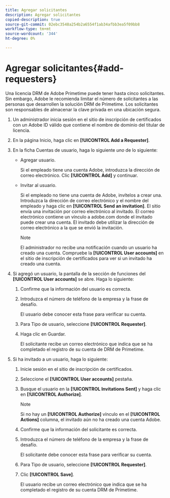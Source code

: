 ```yaml
---
title: Agregar solicitantes
description: Agregar solicitantes
copied-description: true
source-git-commit: 02ebc3548a254b2a6554f1ab34afbb3ea5f09bb8
workflow-type: tm+mt
source-wordcount: '344'
ht-degree: 0%

---
```


# Agregar solicitantes{#add-requesters}

Una licencia DRM de Adobe Primetime puede tener hasta cinco solicitantes. Sin embargo, Adobe le recomienda limitar el número de solicitantes a las personas que desarrollen la solución DRM de Primetime. Los solicitantes son responsables de almacenar la clave privada en una ubicación segura.

1. Un administrador inicia sesión en el sitio de inscripción de certificados con un Adobe ID válido que contiene el nombre de dominio del titular de licencia.
1. En la página Inicio, haga clic en **[!UICONTROL Add a Requester]**.
1. En la ficha Cuentas de usuario, haga lo siguiente *uno* de lo siguiente:

   * Agregar usuario.

     Si el empleado tiene una cuenta Adobe, introduzca la dirección de correo electrónico. Clic **[!UICONTROL Add]** y continuar.
   * Invitar al usuario.

     Si el empleado no tiene una cuenta de Adobe, invítelos a crear una. Introduzca la dirección de correo electrónico y el nombre del empleado y haga clic en **[!UICONTROL Send an invitation]**. El sitio envía una invitación por correo electrónico al invitado. El correo electrónico contiene un vínculo a adobe.com donde el invitado puede crear una cuenta. El invitado debe utilizar la dirección de correo electrónico a la que se envió la invitación.

     >[!NOTE]
     >
     >El administrador no recibe una notificación cuando un usuario ha creado una cuenta. Compruebe la **[!UICONTROL User accounts]** en el sitio de inscripción de certificados para ver si un invitado ha creado una cuenta.

1. Si agregó un usuario, la pantalla de la sección de funciones del **[!UICONTROL User accounts]** se abre. Haga lo siguiente:

   1. Confirme que la información del usuario es correcta.
   1. Introduzca el número de teléfono de la empresa y la frase de desafío.

      El usuario debe conocer esta frase para verificar su cuenta.
   1. Para Tipo de usuario, seleccione **[!UICONTROL Requester]**.
   1. Haga clic en Guardar.

      El solicitante recibe un correo electrónico que indica que se ha completado el registro de su cuenta de DRM de Primetime.

1. Si ha invitado a un usuario, haga lo siguiente:

   1. Inicie sesión en el sitio de inscripción de certificados.
   1. Seleccione el **[!UICONTROL User accounts]** pestaña.
   1. Busque el usuario en la **[!UICONTROL Invitations Sent]** y haga clic en **[!UICONTROL Authorize]**.

      >[!NOTE]
      >
      >Si no hay un **[!UICONTROL Authorize]** vínculo en el **[!UICONTROL Actions]** columna, el invitado aún no ha creado una cuenta Adobe.

   1. Confirme que la información del solicitante es correcta.
   1. Introduzca el número de teléfono de la empresa y la frase de desafío.

      El solicitante debe conocer esta frase para verificar su cuenta.
   1. Para Tipo de usuario, seleccione **[!UICONTROL Requester]**.
   1. Clic **[!UICONTROL Save]**.

      El usuario recibe un correo electrónico que indica que se ha completado el registro de su cuenta DRM de Primetime.
